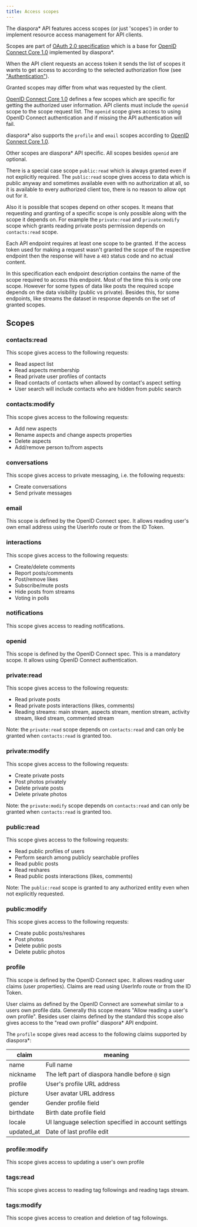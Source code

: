 ```yaml
---
title: Access scopes
---
```


The diaspora* API features access scopes (or just 'scopes') in order to implement resource access management for API clients.

Scopes are part of [OAuth 2.0 specification][oauth2] which is a base for [OpenID Connect Core 1.0][connect] implemented by diaspora*.

When the API client requests an access token it sends the list of scopes it wants to get access to according to the selected authorization flow (see ["Authentication"][authentication]).

Granted scopes may differ from what was requested by the client.

[OpenID Connect Core 1.0][connect] defines a few scopes which are specific for getting the authorized user information. API clients must include the `openid` scope to the scope request list. The `openid` scope gives access to using OpenID Connect authentication and if missing the API authentication will fail.

diaspora* also supports the `profile` and `email` scopes according to [OpenID Connect Core 1.0][connect-scopes].

Other scopes are diaspora* API specific. All scopes besides `openid` are optional.

There is a special case scope `public:read` which is always granted even if not explicitly required. The `public:read` scope gives access to data which is public anyway and sometimes available even with no authorization at all, so it is available to every authorized client too, there is no reason to allow opt out for it.

Also it is possible that scopes depend on other scopes. It means that requesting and granting of a specific scope is only possible along with the scope it depends on. For example the `private:read` and `private:modify` scope which grants reading private posts permission depends on `contacts:read` scope.

Each API endpoint requires at least one scope to be granted. If the access token used for making a request wasn't granted the scope of the respective endpoint then the response will have a `403` status code and no actual content.

In this specification each endpoint description contains the name of the scope required to access this endpoint. Most of the time this is only one scope. However for some types of data like posts the required scope depends on the data visibility (public vs private). Besides this, for some endpoints, like streams the dataset in response depends on the set of granted scopes.

## Scopes

### contacts:read

This scope gives access to the following requests:
* Read aspect list
* Read aspects membership
* Read private user profiles of contacts
* Read contacts of contacts when allowed by contact's aspect setting
* User search will include contacts who are hidden from public search

### contacts:modify

This scope gives access to the following requests:
* Add new aspects
* Rename aspects and change aspects properties
* Delete aspects
* Add/remove person to/from aspects

### conversations

This scope gives access to private messaging, i.e. the following requests:
* Create conversations
* Send private messages

### email

This scope is defined by the OpenID Connect spec. It allows reading user's own email address using the UserInfo route or from the ID Token.

### interactions

This scope gives access to the following requests:
* Create/delete comments
* Report posts/comments
* Post/remove likes
* Subscribe/mute posts
* Hide posts from streams
* Voting in polls

### notifications

This scope gives access to reading notifications.

### openid

This scope is defined by the OpenID Connect spec. This is a mandatory scope. It allows using OpenID Connect authentication.

### private:read

This scope gives access to the following requests:
* Read private posts
* Read private posts interactions (likes, comments)
* Reading streams: main stream, aspects stream, mention stream, activity stream, liked stream, commented stream

Note: the `private:read` scope depends on `contacts:read` and can only be granted when `contacts:read` is granted too.

### private:modify

This scope gives access to the following requests:
* Create private posts
* Post photos privately
* Delete private posts
* Delete private photos

Note: the `private:modify` scope depends on `contacts:read` and can only be granted when `contacts:read` is granted too.

### public:read

This scope gives access to the following requests:
* Read public profiles of users
* Perform search among publicly searchable profiles
* Read public posts
* Read reshares
* Read public posts interactions (likes, comments)

Note: The `public:read` scope is granted to any authorized entity even when not explicitly requested.

### public:modify

This scope gives access to the following requests:
* Create public posts/reshares
* Post photos
* Delete public posts
* Delete public photos

### profile

This scope is defined by the OpenID Connect spec. It allows reading user claims (user properties). Claims are read using UserInfo route or from the ID Token.

User claims as defined by the OpenID Connect are somewhat similar to a users own profile data. Generally this scope means "Allow reading a user's own profile". Besides user claims defined by the standard this scope also gives access to the "read own profile" diaspora* API endpoint.

The `profile` scope gives read access to the following claims supported by diaspora*:

| claim      | meaning                                             |
| ---------- | --------------------------------------------------- |
| name       | Full name                                           |
| nickname   | The left part of diaspora handle before `@` sign    |
| profile    | User's profile URL address                          |
| picture    | User avatar URL address                             |
| gender     | Gender profile field                                |
| birthdate  | Birth date profile field                            |
| locale     | UI language selection specified in account settings |
| updated_at | Date of last profile edit                           |

### profile:modify

This scope gives access to updating a user's own profile

### tags:read

This scope gives access to reading tag followings and reading tags stream.

### tags:modify

This scope gives access to creation and deletion of tag followings.


[connect]: http://openid.net/specs/openid-connect-core-1_0.html
[connect-scopes]: https://openid.net/specs/openid-connect-core-1_0.html#ScopeClaims
[oauth2]: https://tools.ietf.org/html/rfc6749#section-3.3
[authentication]: authentication.html
